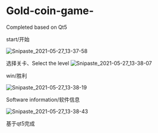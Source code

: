 # Gold-coin-game-

Completed based on Qt5

start/开始

![Snipaste_2021-05-27_13-37-58](https://user-images.githubusercontent.com/63572595/119771949-fa20b800-bead-11eb-89bc-eb704a837d75.png)


选择关卡、Select the level
![Snipaste_2021-05-27_13-38-07](https://user-images.githubusercontent.com/63572595/119772020-16bcf000-beae-11eb-9008-f24cf34f3820.png)


win/胜利

![Snipaste_2021-05-27_13-38-19](https://user-images.githubusercontent.com/63572595/119772072-26d4cf80-beae-11eb-8b98-8e2d7ed011cc.png)


Software information/软件信息

![Snipaste_2021-05-27_13-38-43](https://user-images.githubusercontent.com/63572595/119772129-3b18cc80-beae-11eb-8605-2fd6b0f8ff26.png)


基于qt5完成
